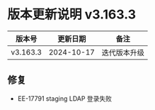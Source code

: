 # 版本更新说明 v3.163.3

| 版本号<br/>   | 更新日期<br/>   | 备注<br/>         |
| ------------- | --------------- | ----------------- |
| v3.163.3<br/> | 2024-10-17<br/> | 迭代版本升级<br/> |

## 修复

- EE-17791  staging LDAP 登录失败

